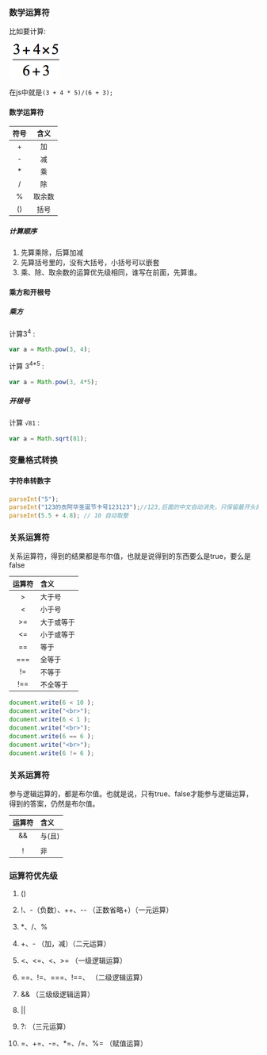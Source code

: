 ### 数学运算符
比如要计算:  

![](/assets/计算这个数学表达式.png)  

在js中就是`(3 + 4 * 5)/(6 + 3);`

#### 数学运算符

| 符号 | 含义 |
| :---: | :---: |
| +  | 加 |
| - | 减 | 
| * | 乘 |
| / | 除 |
| % | 取余数 |
| () | 括号 |

##### 计算顺序
1. 先算乘除，后算加减
2. 先算括号里的，没有大括号，小括号可以嵌套
3. 乘、除、取余数的运算优先级相同，谁写在前面，先算谁。

#### 乘方和开根号
##### 乘方
计算3<sup>4</sup> :  

```js
var a = Math.pow(3, 4);
```  

计算 3<sup>4*5</sup> :  

```js
var a = Math.pow(3, 4*5);
```

##### 开根号
计算 `√81` :   

```js
var a = Math.sqrt(81);
```

### 变量格式转换
#### 字符串转数字
```js
parseInt("5");
parseInt("123的衣阿华圣诞节卡号123123");//123,后面的中文自动消失，只保留最开头的数字
parseInt(5.5 + 4.8); // 10 自动取整
```

### 关系运算符 
关系运算符，得到的结果都是布尔值，也就是说得到的东西要么是true，要么是false
  

| 运算符 | 含义 |
| :---: | :--- |
| >	 | 大于号 |
| <	 | 小于号 |
| >= 	 | 大于或等于 |
| <=   | 小于或等于 |
| == 	 | 等于 |
| ===  | 全等于 |
| !=	 | 不等于 |
| !==  | 不全等于 |
 
```js
document.write(6 < 10 );
document.write("<br>");
document.write(6 < 1 );
document.write("<br>");
document.write(6 == 6 );
document.write("<br>");
document.write(6 != 6 );
```

### 关系运算符
参与逻辑运算的，都是布尔值。也就是说，只有true、false才能参与逻辑运算，得到的答案，仍然是布尔值。

| 运算符 | 含义 |
| :---: | :--- |
| &&	 | 与(且) |
| ||	 | 或 |
| ! 	 | 非 |


### 运算符优先级
1. () 

2. !、-（负数）、++、-- （正数省略+）（一元运算）



3. *、/、% 
4. +、- （加，减）（二元运算）

5. <、<=、<、>= （一级逻辑运算）
6. ==、!=、===、!==、 （二级逻辑运算）
7. && （三级级逻辑运算）
8. || 
9. ?: （三元运算）

10. =、+=、-=、*=、/=、%= （赋值运算）
